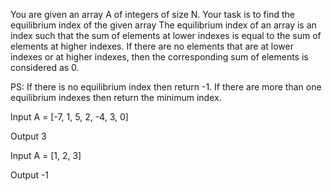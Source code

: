 You are given an array A of integers of size N.
Your task is to find the equilibrium index of the given array
The equilibrium index of an array is an index such that the sum of elements at lower indexes is equal to the sum of elements at higher indexes.
If there are no elements that are at lower indexes or at higher indexes, then the corresponding sum of elements is considered as 0.

PS:
If there is no equilibrium index then return -1.
If there are more than one equilibrium indexes then return the minimum index.

Input
A = [-7, 1, 5, 2, -4, 3, 0]

Output
3

Input
A = [1, 2, 3]

Output
-1
